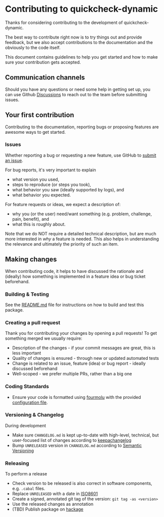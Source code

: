 # Contributing to quickcheck-dynamic

Thanks for considering contributing to the development of quickcheck-dynamic.

The best way to contribute right now is to try things out and provide feedback,
but we also accept contributions to the documentation and the obviously to the
code itself.

This document contains guidelines to help you get started and how to make sure
your contribution gets accepted.

## Communication channels

Should you have any questions or need some help in getting set up, you can use Github [Discussions](https://github.com/input-output-hk/quickcheck-dynamic/discussions)
to reach out to the team before submitting issues.

## Your first contribution

Contributing to the documentation, reporting bugs or proposing features are awesome ways to get started.

### Issues

Whether reporting a bug or requesting a new feature, use GitHub to [submit an issue](https://github.com/input-output-hk/quickcheck-dynamic/issues/new/).

For bug reports, it's very important to explain
* what version you used,
* steps to reproduce (or steps you took),
* what behavior you saw (ideally supported by logs), and
* what behavior you expected.

For feature requests or ideas, we expect a description of:
* why you (or the user) need/want something (e.g. problem, challenge, pain, benefit), and
* what this is roughly about.

Note that we do NOT require a detailed technical description, but are much more
interested in *why* a feature is needed. This also helps in understanding the
relevance and ultimately the priority of such an item.

## Making changes

When contributing code, it helps to have discussed the rationale and (ideally)
how something is implemented in a feature idea or bug ticket beforehand.

### Building & Testing

See the [README.md](./README.md#building) file for instructions on how to build and test this package.

### Creating a pull request

Thank you for contributing your changes by opening a pull requests! To get
something merged we usually require:
+ Description of the changes - if your commit messages are great, this is less important
+ Quality of changes is ensured - through new or updated automated tests
+ Change is related to an issue, feature (idea) or bug report - ideally discussed beforehand
+ Well-scoped - we prefer multiple PRs, rather than a big one

### Coding Standards

* Ensure your code is formatted using [fourmolu](https://github.com/fourmolu/fourmolu) with the provided [configuration file](./fourmolu.yaml).

### Versioning & Changelog

During development
+ Make sure `CHANGELOG.md` is kept up-to-date with high-level, technical, but user-focused list of changes according to [keepachangelog](https://keepachangelog.com/en/1.0.0/)
+ Bump `UNRELEASED` version in `CHANGELOG.md` according to [Semantic Versioning](https://semver.org/)

### Releasing

To perform a release
+ Check version to be released is also correct in software components, e.g. `.cabal` files.
+ Replace `UNRELEASED` with a date in [ISO8601](https://en.wikipedia.org/wiki/ISO_8601)
+ Create a signed, annotated git tag of the version: `git tag -as <version>`
+ Use the released changes as annotation
+ (TBD) Publish package on [hackage](https://hackage.haskell.org/)

